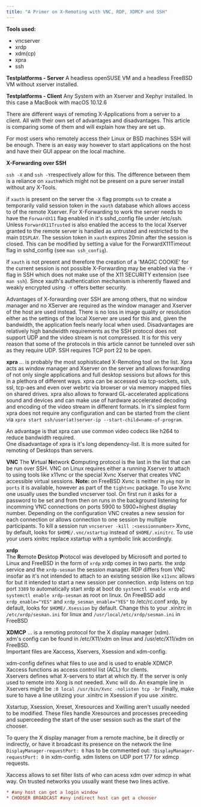 ```yaml
---
title: "A Primer on X-Remoting with VNC, RDP, XDMCP and SSH"
---
```


**Tools used:**
- vncserver
- xrdp
- xdm(cp)
- xpra
- ssh

**Testplatforms - Server**
A headless openSUSE VM and a headless FreeBSD VM without xserver installed.

**Testplatforms - Client**
Any System with an Xserver and Xephyr installed. In this case a MacBook with macOS 10.12.6

There are different ways of remoting X-Applications from a server to a client. All with their own set of advantages and disadvantages. This article is comparing some of them and will explain how they are set up.

For most users who remotely access their Linux or BSD machines SSH will be enough. There is an easy way however to start applications on the host and have their GUI appear on the local machine.

**X-Forwarding over SSH** 

`ssh -X` and `ssh -Y`respectively allow for this. The difference between them is a reliance on `xauth`which might not be present on a pure server install without any X-Tools.

if `xauth` is present on the server the `-X` flag prompts `ssh` to create a temporarily valid session token in the `xauth` database which allows access to of the remote Xserver.
For X-Forwarding to work the server needs to have the `ForwardX11` flag enabled in it's sshd_config file under /etc/ssh.
Unless `ForwardX11Trusted` is also enabled the access to the local Xserver granted to the remote server is handled as untrusted and restricted to the main `DISPLAY`. The session token in `xauth` expires 20min after the session is closed. This can be modified by setting a value for the ForwardX11Timeout flag in sshd_config (see `man ssh_config`).

If `xauth` is not present and therefore the creation of a 'MAGIC COOKIE' for the current session is not possible X-Forwarding may be enabled via the `-Y` flag in SSH which does not make use of the X11 SECURITY extension (see `man ssh`). Since xauth's authentication mechanism is inherently flawed and weakly encrypted using `-Y` offers better security.

Advantages of X-forwarding over SSH are among others, that no window manager and no XServer are required as the window manager and Xserver of the host are used instead. There is no loss in image quality or resolution either as the settings of the local Xserver are used for this and, given the bandwidth, the application feels nearly local when used. Disadvantages are relatively high bandwidth requirements as the SSH protocol does not support UDP and the video stream is not compressed. It is for this very reason that some of the protocols in this article cannot be tunneled over ssh as they require UDP.
SSH requires TCP port 22 to be open.

**xpra**
… is probably the most sophisticated X-Remoting tool on the list. Xpra acts as window manager and Xserver on the server and allows forwarding of not only single applications and full desktop sessions but allows for this in a plethora of   different ways. xpra can be accessed via tcp-sockets, ssh, ssl, tcp-aes and even over webrtc via browser or via memory mapped files on shared drives.
xpra also allows to forward GL-accelerated applications sound and devices and can make use of hardware accelerated decoding and encoding of the video stream in different formats. In it's simplest form xpra does not require any configuration and can be started from the client via `xpra start ssh/user(at)server-ip --start-child=name-of-program`.

An advantage is that xpra can use common video codecs like h264 to reduce bandwidth required.  
One disadvantage of xpra is it's long dependency-list. It is more suited for remoting of Desktops than servers.

**VNC**
The **V**irtual **N**etwork **C**omputing protocol is the last in the list that can be run over SSH. VNC on Linux requires either a running Xserver to attach to using tools like x11vnc or the special Xvnc Xserver that creates VNC accessible virtual sessions.
**Note:** on FreeBSD Xvnc is neither in `pkg` nor in `ports` it is available, however as part of the `tightvnc` package.
To use Xvnc one usually uses the bundled vncserver tool. On first run it asks for a password to be set and from then on runs in the background listening for incomming VNC connections on ports 5900 to 5900+highest display number.
Depending on the configuration VNC creates a new session for each connection or allows connection to one session by multiple participants. To kill a session run `vncserver -kill :<sessionnumber>`
Xvnc, by default, looks for `$HOME/.vnc/xstartup` instead of  `$HOME/.xinitrc`. To use your users xinitrc replace xstartup with a symbolic link accordingly.

**xrdp**  
The **R**emote **D**esktop **P**rotocol was developed by Microsoft and ported to Linux and FreeBSD in the form of `xrdp` 
xrdp comes in two parts. the xrdp service and the `xrdp-sesman` the session manager.
RDP differs from VNC insofar as it's not intended to attach to an existing session like `x11vnc` allows for but it intended to start a new session per connection. xrdp listens on tcp port `3389`
to automatically start xrdp at boot do `systemctl enable xrdp` and `systemctl enable xrdp-sesman` as root on linux.
On FreeBSD add `xrdp_enable="YES"` and `xrdp_sesman_enable="YES"` to /etc/rc.conf
xrdp, by default, looks for `$HOME/.Xsession` by default. Change this to your .xinitrc in `/etc/xrdp/sesman.ini` for linux and `/usr/local/etc/xrdp/sesman.ini` in FreeBSD

**XDMCP**
… is a remoting protocol for the X display manager (xdm).  
xdm's config can be found in /etc/X11/xdm on linux and /usr/etc/X11/xdm on FreeBSD.  
Important files are Xaccess, Xservers, Xsession and xdm-config.

xdm-config defines what files to use and is used to enable XDMCP.  
Xaccess functions as access control list (ACL) for clients.  
Xservers defines what X-servers to start at which tty. If the server is only used to remote into Xorg is not needed. Xvnc will do. An example line in Xservers might be `:0 local /usr/bin/Xvnc -nolisten tcp -br`
Finally, make sure to have a line utilizing your .xinitrc in Xsession if you use .xinitrc.

Xstartup, Xsession, Xreset, Xresources and Xwilling aren't usually needed to be modified. These files handle Xresources and processes preceeding and superceeding the start of the user session such as the start of the chooser.

To query the X display manager from a remote machine, be it directly or indirectly, or have it broadcast its presence on the network the line `DisplayManager-requestPort: 0` has to be commented out: `!DisplayManager-requestPort: 0` in xdm-config. xdm listens on UDP port 177 for xdmcp requests.

Xaccess allows to set filter lists of who can acess xdm over xdmcp in what way. On trusted networks you usually want these two lines active.

```ini
* #any host can get a login window
* CHOOSER BROADCAST #any indirect host can get a chooser
```


